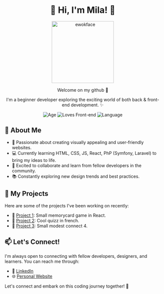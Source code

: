 
<h1 align="center">🌟 Hi, I'm Mila! 🌟</h1>

<p align="center">
  <img src="(https://i.imgur.com/Q1Zj5AN.png)" alt="ewokface" width="200" height="200">
</p>

<p align="center">
  Welcome on my github 🎨
</p>

<p align="center">
  I'm a beginner developer exploring the exciting world of both back & front-end development. ✨
</p>

<p align="center">
  <img src="https://img.shields.io/badge/age-32-yellow.svg" alt="Age">
  <img src="https://img.shields.io/badge/loves-Front--end-orange.svg" alt="Loves Front-end">
  <img src="https://img.shields.io/badge/language-English-blue.svg" alt="Language">
</p>

## 🎨 About Me

- 🌈 Passionate about creating visually appealing and user-friendly websites.
- 💻 Currently learning HTML, CSS, JS, React, PhP (Symfony, Laravel) to bring my ideas to life.
- 🌱 Excited to collaborate and learn from fellow developers in the community.
- 📚 Constantly exploring new design trends and best practices.

## 🚀 My Projects

Here are some of the projects I've been working on recently:

- 🌟 [Project 1](https://github.com/Milaweak/pokemonmemorycard): Small memorycard game in React.
- 🌟 [Project 2](https://milaweak.github.io/WeirdQuizz/quizz.html): Cool quizz in french.
- 🌟 [Project 3](https://milaweak.github.io/connect4/): Small modest connect 4.


## 📫 Let's Connect!

I'm always open to connecting with fellow developers, designers, and learners. You can reach me through:

- 💼 [LinkedIn](https://www.linkedin.com/in/mila-regal/)
- 🌐 [Personal Website](http://51.91.211.87:3000)

Let's connect and embark on this coding journey together! 🚀
